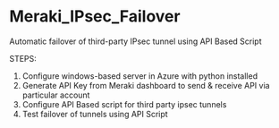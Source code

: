# Meraki_IPsec_Failover
Automatic failover of third-party IPsec tunnel using API Based Script

 STEPS:
1.	Configure windows-based server in Azure with python installed
2.	Generate API Key from Meraki dashboard to send & receive API via particular account
3.	Configure API Based script for third party ipsec tunnels
4.	Test failover of tunnels using API Script
